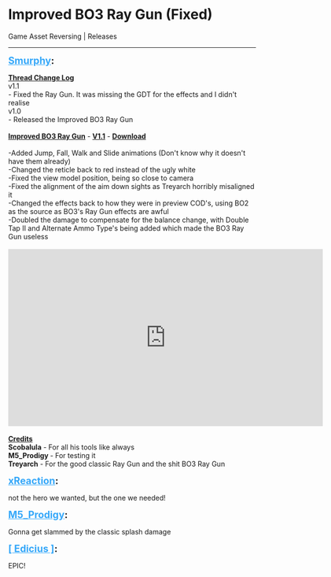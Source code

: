 # Improved BO3 Ray Gun (Fixed)
Game Asset Reversing | Releases

---
<p class="archive-user"><strong style="font-size: 1.4em;"><span style="text-decoration: underline;text-decoration-color: #34a7f9;"><span style="color:#34a7f9;">Smurphy</span></span>:</strong></p>

<p class="archive-post"><strong><span style="text-decoration: underline">Thread Change Log</span></strong><br />   v1.1<br />          - Fixed the Ray Gun. It was missing the GDT for the effects and I didn&#39;t realise<br />   v1.0<br />          - Released the Improved BO3 Ray Gun<br /><br /><strong><span style="text-decoration: underline">Improved BO3 Ray Gun</span></strong> - <strong><span style="text-decoration: underline">V1.1</span></strong> - <a href="https://mega.nz/file/3sVDAYiB#8VLmWqFkfoDObcKA2hb94kFr00GOEoOrjircf8XjaAQ"><strong>Download</strong></a><br /><br />    -Added Jump, Fall, Walk and Slide animations (Don&#39;t know why it doesn&#39;t have them already)<br />    -Changed the reticle back to red instead of the ugly white<br />    -Fixed the view model position, being so close to camera<br />    -Fixed the alignment of the aim down sights as Treyarch horribly misaligned it<br />    -Changed the effects back to how they were in preview COD&#39;s, using BO2 as the source as BO3&#39;s Ray Gun effects are awful<br />    -Doubled the damage to compensate for the balance change, with Double Tap II and Alternate Ammo Type&#39;s being added which made the BO3 Ray Gun useless<br /><br /><iframe type="text/html" width="640" height="360" src="https://www.youtube.com/embed/F71341YdXqY" frameborder="0"></iframe><br /><br /><strong><span style="text-decoration: underline">Credits</span><br />Scobalula</strong> - For all his tools like always<br /><strong>M5_Prodigy </strong>- For testing it<br /><strong>Treyarch</strong> - For the good classic Ray Gun and the shit BO3 Ray Gun</p>
<p class="archive-user"><strong style="font-size: 1.4em;"><span style="text-decoration: underline;text-decoration-color: #34a7f9;"><span style="color:#34a7f9;">xReaction</span></span>:</strong></p>

<p class="archive-post">not the hero we wanted, but the one we needed!</p>
<p class="archive-user"><strong style="font-size: 1.4em;"><span style="text-decoration: underline;text-decoration-color: #34a7f9;"><span style="color:#34a7f9;">M5_Prodigy</span></span>:</strong></p>

<p class="archive-post">Gonna get slammed by the classic splash damage</p>
<p class="archive-user"><strong style="font-size: 1.4em;"><span style="text-decoration: underline;text-decoration-color: #34a7f9;"><span style="color:#34a7f9;">[ Edicius ]</span></span>:</strong></p>

<p class="archive-post">EPIC!</p>
